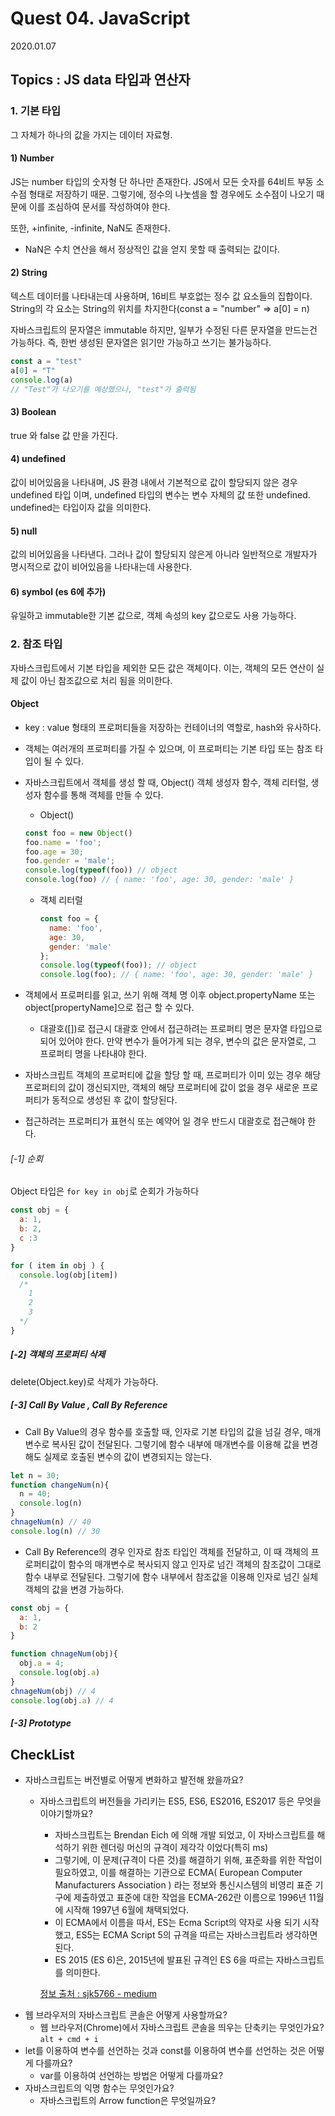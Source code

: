 # Quest 04. JavaScript

2020.01.07

## Topics : JS data 타입과 연산자

### 1. 기본 타입

그 자체가 하나의 값을 가지는 데이터 자료형.

#### 1) Number

JS는 number 타입의 숫자형 단 하나만 존재한다. JS에서 모든 숫자를 64비트 부동 소수점 형태로 저장하기 때문. 그렇기에, 정수의 나눗셈을 할 경우에도 소수점이 나오기 때문에 이를 조심하여 문서를 작성하여야 한다.

또한, +infinite, -infinite, NaN도 존재한다.

* NaN은 수치 연산을 해서 정상적인 값을 얻지 못할 때 출력되는 값이다.

#### 2) String

텍스트 데이터를 나타내는데 사용하며, 16비트 부호없는 정수 값 요소들의 집합이다. String의 각 요소는 String의 위치를 차지한다(const a = "number" => a[0] = n)

자바스크립트의 문자열은 immutable 하지만, 일부가 수정된 다른 문자열을 만드는건 가능하다. 즉, 한번 생성된 문자열은 읽기만 가능하고 쓰기는 불가능하다.
```js
const a = "test"
a[0] = "T"
console.log(a)
// "Test"가 나오기를 예상했으나, "test"가 출력됨
```

#### 3) Boolean

true 와 false 값 만을 가진다.

#### 4) undefined

값이 비어있음을 나타내며, JS 환경 내에서 기본적으로 값이 할당되지 않은 경우 undefined 타입 이며, undefined 타입의 변수는 변수 자체의 값 또한 undefined. undefined는 타입이자 값을 의미한다.

#### 5) null

값의 비어있음을 나타낸다. 그러나 값이 할당되지 않은게 아니라 일반적으로 개발자가 명시적으로 값이 비어있음을 나타내는데 사용한다.

#### 6) symbol (es 6에 추가)

유일하고 immutable한 기본 값으로, 객체 속성의 key 값으로도 사용 가능하다.

### 2. 참조 타입

자바스크립트에서 기본 타입을 제외한 모든 값은 객체이다. 이는, 객체의 모든 연산이 실제 값이 아닌 참조값으로 처리 됨을 의미한다.

#### Object

* key : value 형태의 프로퍼티들을 저장하는 컨테이너의 역할로, hash와 유사하다.
* 객체는 여러개의 프로퍼티를 가질 수 있으며, 이 프로퍼티는 기본 타입 또는 참조 타입이 될 수 있다.
* 자바스크립트에서 객체를 생성 할 때, Object() 객체 생성자 함수, 객체 리터럴, 생성자 함수를 통해 객체를 만들 수 있다.
  * Object()
  
  ```js
  const foo = new Object()
  foo.name = 'foo';
  foo.age = 30;
  foo.gender = 'male';
  console.log(typeof(foo)) // object
  console.log(foo) // { name: 'foo', age: 30, gender: 'male' }
  ```
  * 객체 리터럴
    ```js
    const foo = {
      name: 'foo',
      age: 30,
      gender: 'male'
    };
    console.log(typeof(foo)); // object
    console.log(foo); // { name: 'foo', age: 30, gender: 'male' }
    ```

* 객체에서 프로퍼티를 읽고, 쓰기 위해 객체 명 이후 object.propertyName 또는 object[propertyName]으로 접근 할 수 있다.
  * 대괄호([])로 접근시 대괄호 안에서 접근하려는 프로퍼티 명은 문자열 타입으로 되어 있어야 한다. 만약 변수가 들어가게 되는 경우, 변수의 값은 문자열로, 그 프로퍼티 명을 나타내야 한다.

* 자바스크립트 객체의 프로퍼티에 값을 할당 할 때, 프로퍼티가 이미 있는 경우 해당 프로퍼티의 값이 갱신되지만, 객체의 해당 프로퍼티에 값이 없을 경우 새로운 프로퍼티가 동적으로 생성된 후 값이 할당된다.
  
* 접근하려는 프로퍼티가 표현식 또는 예약어 일 경우 반드시 대괄호로 접근해야 한다.

###### [-1] 순회

Object 타입은 `for key in obj`로 순회가 가능하다

```js
const obj = {
  a: 1,
  b: 2,
  c :3
}

for ( item in obj ) {
  console.log(obj[item])
  /*
    1
    2
    3
  */ 
}
```

##### [-2] 객체의 프로퍼티 삭제

delete(Object.key)로 삭제가 가능하다.

##### [-3] Call By Value , Call By Reference

* Call By Value의 경우 함수를 호출할 때, 인자로 기본 타입의 값을 넘길 경우, 매개변수로 복사된 값이 전달된다. 그렇기에 함수 내부에 매개변수를 이용해 값을 변경해도 실제로 호출된 변수의 값이 변경되지는 않는다.

```js
let n = 30;
function changeNum(n){
  n = 40;
  console.log(n)
}
chnageNum(n) // 40
console.log(n) // 30
```

* Call By Reference의 경우 인자로 참조 타입인 객체를 전달하고, 이 때 객체의 프로퍼티값이 함수의 매개변수로 복사되지 않고 인자로 넘긴 객체의 참조값이 그대로 함수 내부로 전달된다. 그렇기에 함수 내부에서 참조값을 이용해 인자로 넘긴 실체 객체의 값을 변경 가능하다.

```js
const obj = {
  a: 1,
  b: 2
}

function chnageNum(obj){
  obj.a = 4;
  console.log(obj.a)
}
chnageNum(obj) // 4
console.log(obj.a) // 4
```

##### [-3] Prototype

## CheckList

* 자바스크립트는 버전별로 어떻게 변화하고 발전해 왔을까요?
  * 자바스크립트의 버전들을 가리키는 ES5, ES6, ES2016, ES2017 등은 무엇을 이야기할까요?

    * 자바스크립트는 Brendan Eich 에 의해 개발 되었고, 이 자바스크립트를 해석하기 위한 렌더링 머신의 규격이 제각각 이었다(특히 ms)
    * 그렇기에, 이 문제(규격이 다른 것)를 해결하기 위해, 표준화를 위한 작업이 필요하였고, 이를 해결하는 기관으로 ECMA( European Computer Manufacturers Association ) 라는 정보와 통신시스템의 비영리 표준 기구에 제출하였고 표준에 대한 작업을 ECMA-262란 이름으로 1996년 11월에 시작해 1997년 6월에 채택되었다.
    * 이 ECMA에서 이름을 따서, ES는 Ecma Script의 약자로 사용 되기 시작했고, ES5는 ECMA Script 5의 규격을 따르는 자바스크립트라 생각하면 된다.
    * ES 2015 (ES 6)은, 2015년에 발표된 규격인 ES 6을 따르는 자바스크립트를 의미한다.

    [정보 출처 : sjk5766 - medium](https://medium.com/sjk5766/ecma-script-es-%EC%A0%95%EB%A6%AC%EC%99%80-%EB%B2%84%EC%A0%84%EB%B3%84-%ED%8A%B9%EC%A7%95-77715f696dcb)
* 웹 브라우저의 자바스크립트 콘솔은 어떻게 사용할까요?
  * 웹 브라우저(Chrome)에서 자바스크립트 콘솔을 띄우는 단축키는 무엇인가요?
    `alt + cmd + i `
* let를 이용하여 변수를 선언하는 것과 const를 이용하여 변수를 선언하는 것은 어떻게 다를까요?
  * var를 이용하여 선언하는 방법은 어떻게 다를까요?
* 자바스크립트의 익명 함수는 무엇인가요?
  * 자바스크립트의 Arrow function은 무엇일까요?
